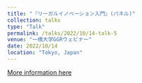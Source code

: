 ```yaml
---
title: "『リーガルイノベーション入門』(パネル)"
collection: talks
type: "Talk"
permalink: /talks/2022/10/14-talk-5
venue: "一橋大学GGRウェビナー"
date: 2022/10/14
location: "Tokyo, Japan"
---
```


[More information here](https://www.koubundou.co.jp/news/n49107.html)
